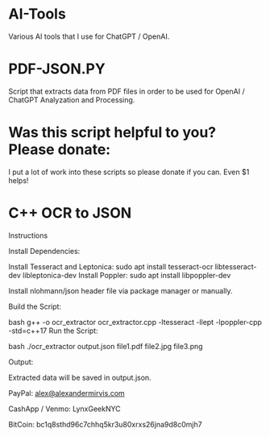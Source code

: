 # AI-Tools
Various AI tools that I use for ChatGPT / OpenAI. 

# PDF-JSON.PY
Script that extracts data from PDF files in order to be used for OpenAI / ChatGPT Analyzation and Processing. 

# Was this script helpful to you? Please donate:

I put a lot of work into these scripts so please donate if you can. Even $1 helps!

# C++ OCR to JSON

Instructions

Install Dependencies:

Install Tesseract and Leptonica: sudo apt install tesseract-ocr libtesseract-dev libleptonica-dev
Install Poppler: sudo apt install libpoppler-dev

Install nlohmann/json header file via package manager or manually.

Build the Script:

bash
g++ -o ocr_extractor ocr_extractor.cpp -ltesseract -llept -lpoppler-cpp -std=c++17
Run the Script:

bash
./ocr_extractor output.json file1.pdf file2.jpg file3.png

Output:

Extracted data will be saved in output.json.

PayPal: alex@alexandermirvis.com

CashApp / Venmo: LynxGeekNYC

BitCoin: bc1q8sthd96c7chhq5kr3u80xrxs26jna9d8c0mjh7
